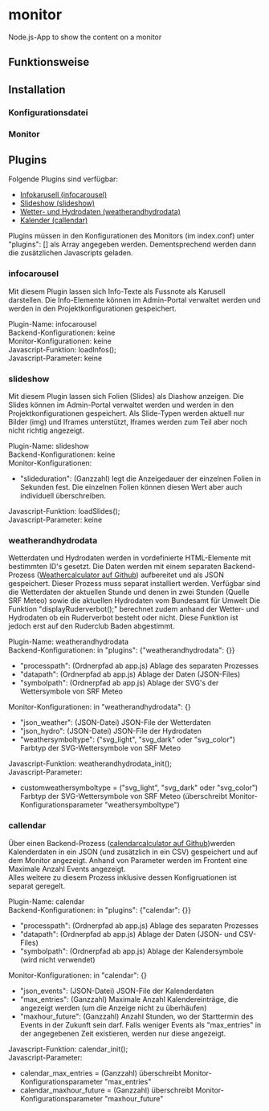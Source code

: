 # monitor
Node.js-App to show the content on a monitor


## Funktionsweise



## Installation

### Konfigurationsdatei

### Monitor


## Plugins
Folgende Plugins sind verfügbar:
* [Infokarusell (infocarousel)](#infocarousel)
* [Slideshow (slideshow)](#slideshow)
* [Wetter- und Hydrodaten (weatherandhydrodata)](#weatherandhydrodata)
* [Kalender (callendar)](#callendar)

Plugins müssen in den Konfigurationen des Monitors (im index.conf) unter "plugins": [] als Array angegeben werden. Dementsprechend werden dann die zusätzlichen Javascripts geladen.

### infocarousel
Mit diesem Plugin lassen sich Info-Texte als Fussnote als Karusell darstellen. Die Info-Elemente können im Admin-Portal verwaltet werden und werden in den Projektkonfigurationen gespeichert.

Plugin-Name: infocarousel\
Backend-Konfigurationen: keine\
Monitor-Konfigurationen: keine\
Javascript-Funktion: loadInfos();\
Javascript-Parameter: keine

### slideshow
Mit diesem Plugin lassen sich Folien (Slides) als Diashow anzeigen. Die Slides können im Admin-Portal verwaltet werden und werden in den Projektkonfigurationen gespeichert. Als Slide-Typen werden aktuell nur Bilder (img) und Iframes unterstützt, Iframes werden zum Teil aber noch nicht richtig angezeigt.

Plugin-Name: slideshow\
Backend-Konfigurationen: keine\
Monitor-Konfigurationen:
- "slideduration": (Ganzzahl) legt die Anzeigedauer der einzelnen Folien in Sekunden fest. Die einzelnen Folien können diesen Wert aber auch individuell überschreiben.

Javascript-Funktion: loadSlides();\
Javascript-Parameter: keine

### weatherandhydrodata
Wetterdaten und Hydrodaten werden in vordefinierte HTML-Elemente mit bestimmten ID's gesetzt. Die Daten werden mit einem separaten Backend-Prozess ([Weathercalculator auf Github](https://github.com/joni135/weathercalculator)) aufbereitet und als JSON gespeichert. Dieser Prozess muss separat installiert werden.
Verfügbar sind die Wetterdaten der aktuellen Stunde und denen in zwei Stunden (Quelle SRF Meteo) sowie die aktuellen Hydrodaten vom Bundesamt für Umwelt
Die Funktion "displayRuderverbot();" berechnet zudem anhand der Wetter- und Hydrodaten ob ein Ruderverbot besteht oder nicht. Diese Funktion ist jedoch erst auf den Ruderclub Baden abgestimmt.

Plugin-Name: weatherandhydrodata\
Backend-Konfigurationen: in "plugins": {"weatherandhydrodata": {}}
- "processpath": (Ordnerpfad ab app.js) Ablage des separaten Prozesses
- "datapath": (Ordnerpfad ab app.js) Ablage der Daten (JSON-Files)
- "symbolpath": (Ordnerpfad ab app.js) Ablage der SVG's der Wettersymbole von SRF Meteo

Monitor-Konfigurationen: in "weatherandhydrodata": {}
- "json_weather": (JSON-Datei) JSON-File der Wetterdaten
- "json_hydro": (JSON-Datei) JSON-File der Hydrodaten
- "weathersymboltype": ("svg_light", "svg_dark" oder "svg_color") Farbtyp der SVG-Wettersymbole von SRF Meteo

Javascript-Funktion: weatherandhydrodata_init();\
Javascript-Parameter:
- customweathersymboltype = ("svg_light", "svg_dark" oder "svg_color") Farbtyp der SVG-Wettersymbole von SRF Meteo (überschreibt Monitor-Konfigurationsparameter "weathersymboltype")

### callendar
Über einen Backend-Prozess ([calendarcalculator auf Github](https://github.com/joni135/calendarcalculator))werden Kalenderdaten in ein JSON (und zusätzlich in ein CSV) gespeichert und auf dem Monitor angezeigt. Anhand von Parameter werden im Frontent eine Maximale Anzahl Events angezeigt.\
Alles weitere zu diesem Prozess inklusive dessen Konfigruationen ist separat geregelt.

Plugin-Name: calendar\
Backend-Konfigurationen: in "plugins": {"calendar": {}}
- "processpath": (Ordnerpfad ab app.js) Ablage des separaten Prozesses
- "datapath": (Ordnerpfad ab app.js) Ablage der Daten (JSON- und CSV-Files)
- "symbolpath": (Ordnerpfad ab app.js) Ablage der Kalendersymbole (wird nicht verwendet)

Monitor-Konfigurationen: in "calendar": {}
- "json_events": (JSON-Datei) JSON-File der Kalenderdaten
- "max_entries": (Ganzzahl) Maximale Anzahl Kalendereinträge, die angezeigt werden (um die Anzeige nicht zu überhäufen)
- "maxhour_future": (Ganzzahl) Anzahl Stunden, wo der Starttermin des Events in der Zukunft sein darf. Falls weniger Events als "max_entries" in der angegebenen Zeit existieren, werden nur diese angezeigt.

Javascript-Funktion: calendar_init();\
Javascript-Parameter:
- calendar_max_entries = (Ganzzahl) überschreibt Monitor-Konfigurationsparameter "max_entries"
- calendar_maxhour_future = (Ganzzahl) überschreibt Monitor-Konfigurationsparameter "maxhour_future"
